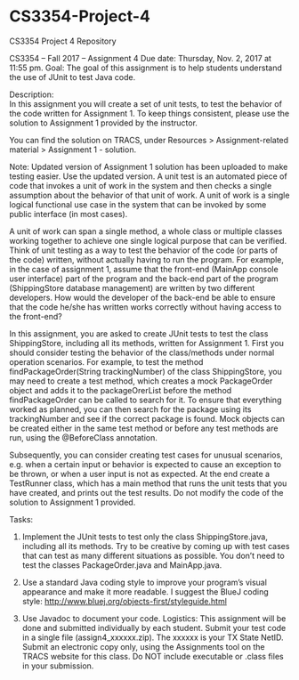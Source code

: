 # CS3354-Project-4
CS3354 Project 4 Repository

CS3354 – Fall 2017 – Assignment 4
Due date: Thursday, Nov. 2, 2017 at 11:55 pm. 
Goal:  The goal of this assignment is to help students understand the use of JUnit to test Java code.  

Description:  
In this assignment you will create a set of unit tests, to test the behavior of the code written for Assignment 1.  To keep things consistent, please use the solution to Assignment 1 provided by the instructor.

You can find the solution on TRACS, under Resources > Assignment-related material > Assignment 1 - solution. 

Note: Updated version of Assignment 1 solution has been uploaded to make testing easier. Use the updated version. A unit test is an automated piece of code that invokes a unit of work in the system and then checks a single assumption about the behavior of that unit of work. A unit of work is a single logical functional use case in the system that can be invoked by some public interface (in most cases).

A unit of work can span a single method, a whole class or multiple classes working together to achieve one single logical purpose that can be verified. Think of unit testing as a way to test the behavior of the code (or parts of the code) written, without actually having to run the program. For example, in the case of assignment 1, assume that the front-end (MainApp console user interface) part of the program and the back-end part of the program (ShippingStore database management) are written by two different developers. How would the developer of the back-end be able to ensure that the code he/she has written works correctly without having access to the front-end?

In this assignment, you are asked to create JUnit tests to test the class ShippingStore, including all its methods, written for Assignment 1.  First you should consider testing the behavior of the class/methods under normal operation scenarios.  For example, to test the method findPackageOrder(String trackingNumber) of the class ShippingStore, you may need to create a test method, which creates a mock PackageOrder object and adds it to the packageOrerList before the method findPackageOrder can be called to search for it. To ensure that everything worked as planned, you can then search for the package using its trackingNumber and see if the correct package is found. Mock objects can be created either in the same test method or before any test methods are run, using the @BeforeClass annotation. 

Subsequently, you can consider creating test cases for unusual scenarios, e.g. when a certain input or behavior is expected to cause an exception to be thrown, or when a user input is not as expected. At the end create a TestRunner class, which has a main method that runs the unit tests that you have created, and prints out the test results.  Do not modify the code of the solution to Assignment 1 provided. 

Tasks: 

1. Implement the JUnit tests to test only the class ShippingStore.java, including all its methods. Try to be creative by coming up with test cases that can test as many different situations as possible. You don’t need to test the classes PackageOrder.java and MainApp.java. 

2. Use a standard Java coding style to improve your program’s visual appearance and make it more readable. I suggest the BlueJ coding style: http://www.bluej.org/objects-first/styleguide.html 

3. Use Javadoc to document your code.   Logistics: This assignment will be done and submitted individually by each student.  Submit your test code in a single file (assign4_xxxxxx.zip).  The xxxxxx is your TX State NetID.  Submit an electronic copy only, using the Assignments tool on the TRACS website for this class. Do NOT include executable or .class files in your submission.   

